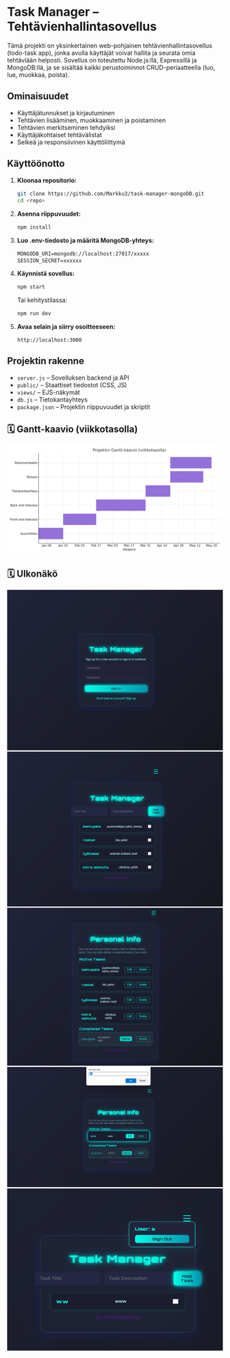 # Task Manager – Tehtävienhallintasovellus

Tämä projekti on yksinkertainen web-pohjainen tehtävienhallintasovellus (todo-task app), jonka avulla käyttäjät voivat hallita ja seurata omia tehtäviään helposti. Sovellus on toteutettu Node.js:llä, Expressillä ja MongoDB:llä, ja se sisältää kaikki perustoiminnot CRUD-periaatteella (luo, lue, muokkaa, poista).

## Ominaisuudet

- Käyttäjätunnukset ja kirjautuminen
- Tehtävien lisääminen, muokkaaminen ja poistaminen
- Tehtävien merkitseminen tehdyiksi
- Käyttäjäkohtaiset tehtävälistat
- Selkeä ja responsiivinen käyttöliittymä

## Käyttöönotto

1. **Kloonaa repositorio:**
   ```bash
   git clone https://github.com/Markku3/task-manager-mongoDB.git
   cd <repo>
   ```

2. **Asenna riippuvuudet:**
   ```bash
   npm install
   ```

3. **Luo .env-tiedosto ja määritä MongoDB-yhteys:**
   ```
   MONGODB_URI=mongodb://localhost:27017/xxxxx
   SESSION_SECRET=xxxxxx
   ```

4. **Käynnistä sovellus:**
   ```bash
   npm start
   ```
   Tai kehitystilassa:
   ```bash
   npm run dev
   ```

5. **Avaa selain ja siirry osoitteeseen:**
   ```
   http://localhost:3000
   ```

## Projektin rakenne

- `server.js` – Sovelluksen backend ja API
- `public/` – Staattiset tiedostot (CSS, JS)
- `views/` – EJS-näkymät
- `db.js` – Tietokantayhteys
- `package.json` – Projektin riippuvuudet ja skriptit

## 🗓 Gantt-kaavio (viikkotasolla)

![Muokkaaminen](../kuvat/gantt_kuva_viikkotasolla.png)

## 🗓 Ulkonäkö 

![Kirjautuminen](../kuvat/etusivu.png)
![Etusivu](../kuvat/taskSivu.png)
![Personal](../kuvat/personal.png)
![Muokkaus](../kuvat/edit.png)
![Hampurilaismenu](../kuvat/hamppari.png)
